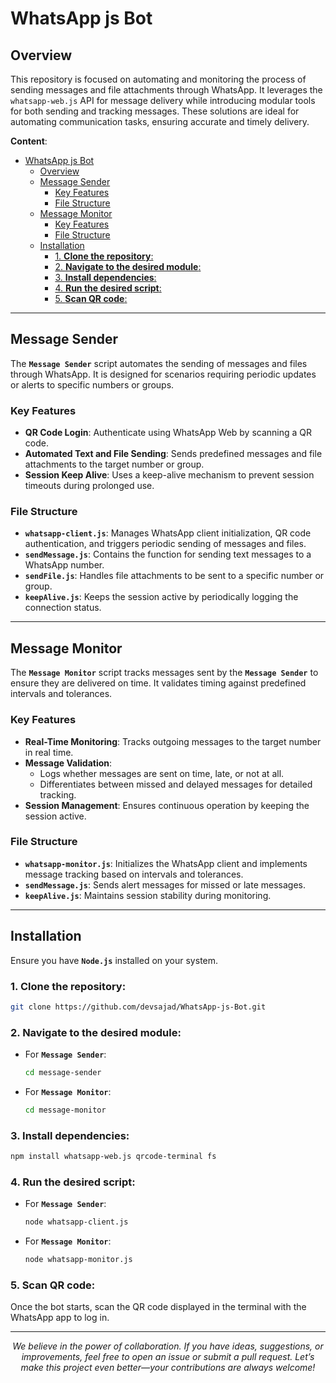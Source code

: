 # WhatsApp js Bot

## Overview
This repository is focused on automating and monitoring the process of sending messages and file attachments through WhatsApp. It leverages the `whatsapp-web.js` API for message delivery while introducing modular tools for both sending and tracking messages. These solutions are ideal for automating communication tasks, ensuring accurate and timely delivery.

**Content**:
- [WhatsApp js Bot](#whatsapp-js-bot)
  - [Overview](#overview)
  - [Message Sender](#message-sender)
    - [Key Features](#key-features)
    - [File Structure](#file-structure)
  - [Message Monitor](#message-monitor)
    - [Key Features](#key-features-1)
    - [File Structure](#file-structure-1)
  - [Installation](#installation)
    - [1. **Clone the repository**:](#1-clone-the-repository)
    - [2. **Navigate to the desired module**:](#2-navigate-to-the-desired-module)
    - [3. **Install dependencies**:](#3-install-dependencies)
    - [4. **Run the desired script**:](#4-run-the-desired-script)
    - [5. **Scan QR code**:](#5-scan-qr-code)


---

## Message Sender

The **`Message Sender`** script automates the sending of messages and files through WhatsApp. It is designed for scenarios requiring periodic updates or alerts to specific numbers or groups.

### Key Features
- **QR Code Login**: Authenticate using WhatsApp Web by scanning a QR code.
- **Automated Text and File Sending**: Sends predefined messages and file attachments to the target number or group.
- **Session Keep Alive**: Uses a keep-alive mechanism to prevent session timeouts during prolonged use.

### File Structure
- **``whatsapp-client.js``**: Manages WhatsApp client initialization, QR code authentication, and triggers periodic sending of messages and files.
- **``sendMessage.js``**: Contains the function for sending text messages to a WhatsApp number.
- **``sendFile.js``**: Handles file attachments to be sent to a specific number or group.
- **``keepAlive.js``**: Keeps the session active by periodically logging the connection status.

---

## Message Monitor

The **`Message Monitor`** script tracks messages sent by the **`Message Sender`** to ensure they are delivered on time. It validates timing against predefined intervals and tolerances.

### Key Features
- **Real-Time Monitoring**: Tracks outgoing messages to the target number in real time.
- **Message Validation**:
  - Logs whether messages are sent on time, late, or not at all.
  - Differentiates between missed and delayed messages for detailed tracking.
- **Session Management**: Ensures continuous operation by keeping the session active.

### File Structure
- **``whatsapp-monitor.js``**: Initializes the WhatsApp client and implements message tracking based on intervals and tolerances.
- **``sendMessage.js``**: Sends alert messages for missed or late messages.
- **``keepAlive.js``**: Maintains session stability during monitoring.

---

## Installation

Ensure you have **`Node.js`** installed on your system.

### 1. **Clone the repository**:

  ```bash
  git clone https://github.com/devsajad/WhatsApp-js-Bot.git
  ```

### 2. **Navigate to the desired module**:

* For **``Message Sender``**:
  ```bash
  cd message-sender
  ```

* For **``Message Monitor``**:
  ```bash
  cd message-monitor
  ```

### 3. **Install dependencies**:

  ```bash
  npm install whatsapp-web.js qrcode-terminal fs
  ```

### 4. **Run the desired script**:

* For **``Message Sender``**:
  ```bash
  node whatsapp-client.js
  ```

* For **``Message Monitor``**:
  ```bash
  node whatsapp-monitor.js
  ```

### 5. **Scan QR code**:

Once the bot starts, scan the QR code displayed in the terminal with the WhatsApp app to log in.


---

<div align="center"> 
  <em> 
    We believe in the power of collaboration. If you have ideas, suggestions, or improvements, feel free to open an issue or submit a pull request. Let’s make this project even better—your contributions are always welcome! 
  </em> 
</div>
